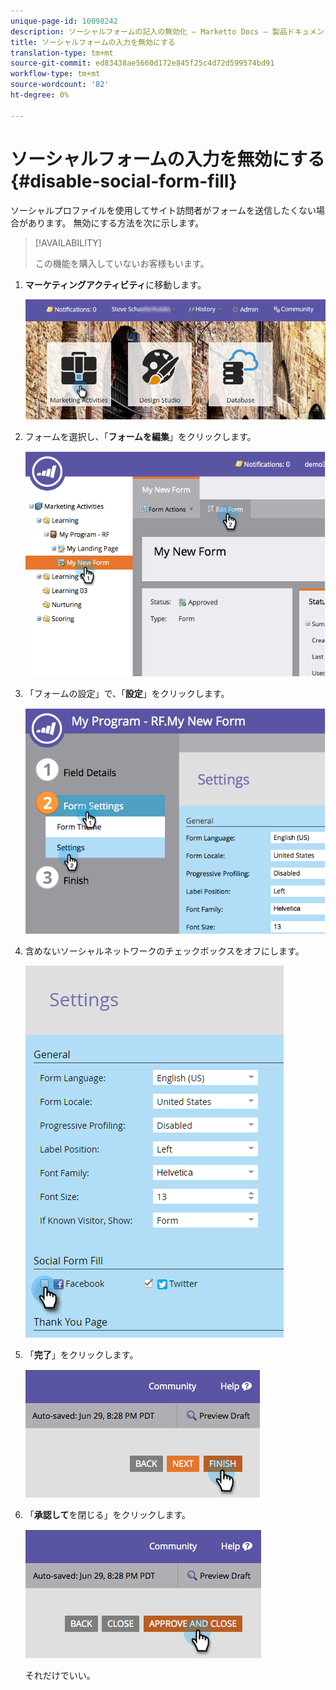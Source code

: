 ```yaml
---
unique-page-id: 10098242
description: ソーシャルフォームの記入の無効化 — Marketto Docs — 製品ドキュメント
title: ソーシャルフォームの入力を無効にする
translation-type: tm+mt
source-git-commit: ed83438ae5660d172e845f25c4d72d599574bd91
workflow-type: tm+mt
source-wordcount: '82'
ht-degree: 0%

---
```



# ソーシャルフォームの入力を無効にする{#disable-social-form-fill}

ソーシャルプロファイルを使用してサイト訪問者がフォームを送信したくない場合があります。 無効にする方法を次に示します。

>[!AVAILABILITY]
>
>この機能を購入していないお客様もいます。

1. **マーケティングアクティビティ**&#x200B;に移動します。

   ![](assets/login-marketing-activities-10.png)

1. フォームを選択し、「**フォームを編集**」をクリックします。

   ![](assets/image2014-9-15-16-3a35-3a54.png)

1. 「フォームの設定」で、「**設定**」をクリックします。

   ![](assets/image2014-9-15-16-3a36-3a4.png)

1. 含めないソーシャルネットワークのチェックボックスをオフにします。

   ![](assets/image2016-4-28-16-3a49-3a23.png)

1. 「**完了**」をクリックします。

   ![](assets/image2014-9-15-16-3a36-3a26.png)

1. 「**承認して**&#x200B;を閉じる」をクリックします。

   ![](assets/image2014-9-15-16-3a36-3a33.png)

   それだけでいい。
